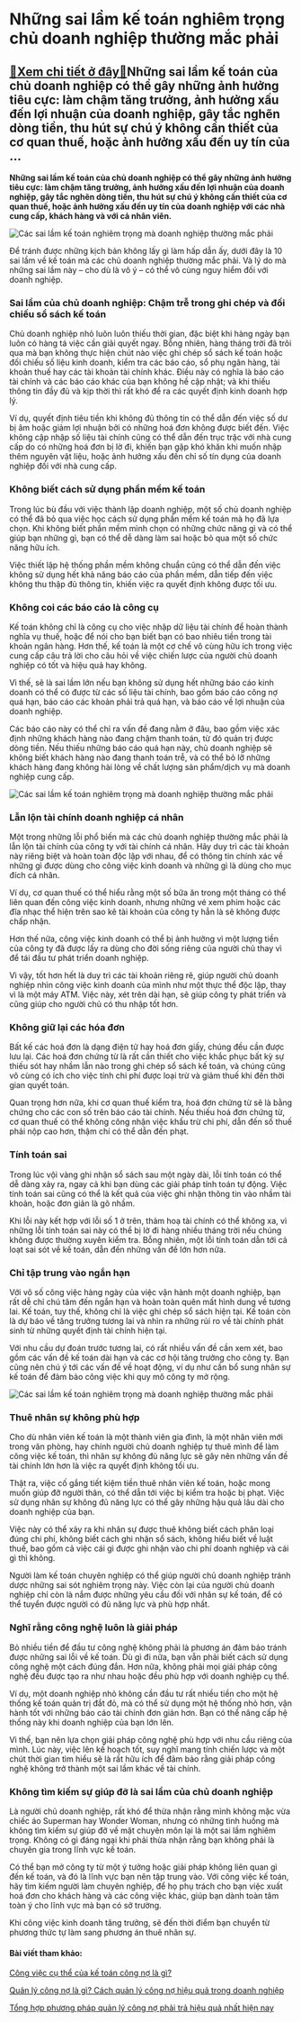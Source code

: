 Những sai lầm kế toán nghiêm trọng chủ doanh nghiệp thường mắc phải
===================================================================

[:gift:Xem chi tiết ở đây:gift:](https://hddtvn.com/nhung-sai-lam-ke-toan-nghiem-trong-chu-doanh-nghiep-thuong-mac-phai/)Những sai lầm kế toán của chủ doanh nghiệp có thể gây những ảnh hưởng tiêu cực: làm chậm tăng trưởng, ảnh hưởng xấu đến lợi nhuận của doanh nghiệp, gây tắc nghẽn dòng tiền, thu hút sự chú ý không cần thiết của cơ quan thuế, hoặc ảnh hưởng xấu đến uy tín của …
-------------------------------------------------------------------------------------------------------------------------------------------------------------------------------------------------------------------------------------------------------------------

**Những sai lầm kế toán của chủ doanh nghiệp có thể gây những ảnh hưởng tiêu cực: làm chậm tăng trưởng, ảnh hưởng xấu đến lợi nhuận của doanh nghiệp, gây tắc nghẽn dòng tiền, thu hút sự chú ý không cần thiết của cơ quan thuế, hoặc ảnh hưởng xấu đến uy tín của doanh nghiệp với các nhà cung cấp, khách hàng và với cả nhân viên.**


![Các sai lầm kế toán nghiêm trọng mà doanh nghiệp thường mắc phải](https://hddtvn.com/wp-content/uploads/2021/01/business-man-is-playing-chess-business-management-strategy-concept_33799-4347.jpg "Các sai lầm kế toán nghiêm trọng mà doanh nghiệp thường mắc phải")


Để tránh được những kịch bản không lấy gì làm hấp dẫn ấy, dưới đây là 10 sai lầm về kế toán mà các chủ doanh nghiệp thường mắc phải. Và lý do mà những sai lầm này – cho dù là vô ý – có thể vô cùng nguy hiểm đối với doanh nghiệp.


### Sai lầm của chủ doanh nghiệp: Chậm trễ trong ghi chép và đối chiếu sổ sách kế toán


Chủ doanh nghiệp nhỏ luôn luôn thiếu thời gian, đặc biệt khi hàng ngày bạn luôn có hàng tá việc cần giải quyết ngay. Bỗng nhiên, hàng tháng trời đã trôi qua mà bạn không thực hiện chút nào việc ghi chép sổ sách kế toán hoặc đối chiếu số liệu kinh doanh, kiểm tra các báo cáo, sổ phụ ngân hàng, tài khoản thuế hay các tài khoản tài chính khác. Điều này có nghĩa là báo cáo tài chính và các báo cáo khác của bạn không hề cập nhật; và khi thiếu thông tin đầy đủ và kịp thời thì rất khó để ra các quyết định kinh doanh hợp lý.


Ví dụ, quyết định tiêu tiền khi không đủ thông tin có thể dẫn đến việc số dư bị âm hoặc giảm lợi nhuận bởi có những hoá đơn không được biết đến. Việc không cập nhập số liệu tài chính cũng có thể dẫn đến trục trặc với nhà cung cấp do có những hoá đơn bị lờ đi, khiến bạn gặp khó khăn khi muốn nhập thêm nguyên vật liệu, hoặc ảnh hưởng xấu đến chỉ số tín dụng của doanh nghiệp đối với nhà cung cấp.


### Không biết cách sử dụng phần mềm kế toán


Trong lúc bù đầu với việc thành lập doanh nghiệp, một số chủ doanh nghiệp có thể đã bỏ qua việc học cách sử dụng phần mềm kế toán mà họ đã lựa chọn. Khi không biết phần mềm mình chọn có những chức năng gì và có thể giúp bạn những gì, bạn có thể dễ dàng làm sai hoặc bỏ qua một số chức năng hữu ích.


Việc thiết lập hệ thống phần mềm không chuẩn cũng có thể dẫn đến việc không sử dụng hết khả năng báo cáo của phần mềm, dẫn tiếp đến việc không thu thập đủ thông tin, khiến việc ra quyết định không được tối ưu.


### Không coi các báo cáo là công cụ


Kế toán không chỉ là công cụ cho việc nhập dữ liệu tài chính để hoàn thành nghĩa vụ thuế, hoặc để nói cho bạn biết bạn có bao nhiêu tiền trong tài khoản ngân hàng. Hơn thế, kế toán là một cơ chế vô cùng hữu ích trong việc cung cấp câu trả lời cho câu hỏi về việc chiến lược của người chủ doanh nghiệp có tốt và hiệu quả hay không.


Vì thế, sẽ là sai lầm lớn nếu bạn không sử dụng hết những báo cáo kinh doanh có thể có được từ các số liệu tài chính, bao gồm báo cáo công nợ quá hạn, báo cáo các khoản phải trả quá hạn, và báo cáo về lợi nhuận của doanh nghiệp.


Các báo cáo này có thể chỉ ra vấn đề đang nằm ở đâu, bao gồm việc xác định những khách hàng nào đang chậm thanh toán, từ đó quản trị được dòng tiền. Nếu thiếu những báo cáo quá hạn này, chủ doanh nghiệp sẽ không biết khách hàng nào đang thanh toán trễ, và có thể bỏ lỡ những khách hàng đang không hài lòng về chất lượng sản phẩm/dịch vụ mà doanh nghiệp cung cấp.


![Các sai lầm kế toán nghiêm trọng mà doanh nghiệp thường mắc phải](https://hddtvn.com/wp-content/uploads/2021/01/68855607.jpg "Các sai lầm kế toán nghiêm trọng mà doanh nghiệp thường mắc phải")


### Lẫn lộn tài chính doanh nghiệp cá nhân


Một trong những lỗi phổ biến mà các chủ doanh nghiệp thường mắc phải là lẫn lộn tài chính của công ty với tài chính cá nhân. Hãy duy trì các tài khoản này riêng biệt và hoàn toàn độc lập với nhau, để có thông tin chính xác về những gì được dùng cho công việc kinh doanh và những gì là dùng cho mục đích cá nhân.


Ví dụ, cơ quan thuế có thể hiểu rằng một số bữa ăn trong một tháng có thể liên quan đến công việc kinh doanh, nhưng những vé xem phim hoặc các đĩa nhạc thể hiện trên sao kê tài khoản của công ty hẳn là sẽ không được chấp nhận.


Hơn thế nữa, công việc kinh doanh có thể bị ảnh hưởng vì một lượng tiền của công ty đã được lấy ra dùng cho đời sống riêng của người chủ thay vì để tái đầu tư phát triển doanh nghiệp.


Vì vậy, tốt hơn hết là duy trì các tài khoản riêng rẽ, giúp người chủ doanh nghiệp nhìn công việc kinh doanh của mình như một thực thể độc lập, thay vì là một máy ATM. Việc này, xét trên dài hạn, sẽ giúp công ty phát triển và cũng giúp cho người chủ có thu nhập tốt hơn.


### Không giữ lại các hóa đơn


Bất kế các hoá đơn là dạng điện tử hay hoá đơn giấy, chúng đều cần được lưu lại. Các hoá đơn chứng từ là rất cần thiết cho việc khắc phục bất kỳ sự thiếu sót hay nhầm lẫn nào trong ghi chép sổ sách kế toán, và chúng cũng vô cùng có ích cho việc tính chi phí được loại trừ và giảm thuế khi đến thời gian quyết toán.


Quan trọng hơn nữa, khi cơ quan thuế kiểm tra, hoá đơn chứng từ sẽ là bằng chứng cho các con số trên báo cáo tài chính. Nếu thiếu hoá đơn chứng từ, cơ quan thuế có thể không công nhận việc khấu trừ chi phí, dẫn đến số thuế phải nộp cao hơn, thậm chí có thể dẫn đến phạt.


### Tính toán sai


Trong lúc vội vàng ghi nhận sổ sách sau một ngày dài, lỗi tính toán có thể dễ dàng xảy ra, ngay cả khi bạn dùng các giải pháp tính toán tự động. Việc tính toán sai cũng có thể là kết quả của việc ghi nhận thông tin vào nhầm tài khoản, hoặc đơn giản là gõ nhầm.


Khi lỗi này kết hợp với lỗi số 1 ở trên, thảm hoạ tài chính có thể không xa, vì những lỗi tính toán sai này có thể bị lờ đi hàng nhiều tháng trời nếu chúng không được thường xuyên kiểm tra. Bỗng nhiên, một lỗi tính toán dẫn tới cả loạt sai sót về kế toán, dẫn đến những vấn đề lớn hơn nữa.


### Chỉ tập trung vào ngắn hạn


Với vô số công việc hàng ngày của việc vận hành một doanh nghiệp, bạn rất dễ chỉ chú tâm đến ngắn hạn và hoàn toàn quên mất hình dung về tương lai. Kế toán, tuy thế, không chỉ là việc ghi chép sổ sách hiện tại. Kế toán còn là dự báo về tăng trưởng tương lai và nhìn ra những rủi ro về tài chính phát sinh từ những quyết định tài chính hiện tại.


Với nhu cầu dự đoán trước tương lai, có rất nhiều vấn đề cần xem xét, bao gồm các vấn đề kế toán dài hạn và các cơ hội tăng trưởng cho công ty. Bạn cũng nên chú ý tới các vấn đề về hoạt động, ví dụ như cần bổ sung nhân sự kế toán để đảm bảo công việc khi quy mô công ty mở rộng.


![Các sai lầm kế toán nghiêm trọng mà doanh nghiệp thường mắc phải](https://hddtvn.com/wp-content/uploads/2021/01/8692438.jpg "Các sai lầm kế toán nghiêm trọng mà doanh nghiệp thường mắc phải")


### Thuê nhân sự không phù hợp


Cho dù nhân viên kế toán là một thành viên gia đình, là một nhân viên mới trong văn phòng, hay chính người chủ doanh nghiệp tự thuê mình để làm công việc kế toán, thì nhân sự không đủ năng lực sẽ gây nên những vấn đề tài chính lớn hơn là việc ra quyết định không tối ưu.


Thật ra, việc cố gắng tiết kiệm tiền thuê nhân viên kế toán, hoặc mong muốn giúp đỡ người thân, có thể dẫn tới việc bị kiểm tra hoặc bị phạt. Việc sử dụng nhân sự không đủ năng lực có thể gây những hậu quả lâu dài cho doanh nghiệp của bạn.


Việc này có thể xảy ra khi nhân sự được thuê không biết cách phân loại đúng chi phí, không biết cách ghi nhận sổ sách, không hiểu biết về luật thuế, bao gồm cả việc cái gì được ghi nhận vào chi phí doanh nghiệp và cái gì thì không.


Người làm kế toán chuyên nghiệp có thể giúp người chủ doanh nghiệp tránh dược những sai sót nghiêm trọng này. Việc còn lại của người chủ doanh nghiệp chỉ còn là nắm được những yêu cầu đối với nhân sự kế toán, để có thể tuyển được người có đủ năng lực và phù hợp nhất.


### Nghĩ rằng công nghệ luôn là giải pháp


Bỏ nhiều tiền để đầu tư công nghệ không phải là phương án đảm bảo tránh được những sai lỗi về kế toán. Dù gì đi nữa, bạn vẫn phải biết cách sử dụng công nghệ một cách đúng đắn. Hơn nữa, không phải mọi giải pháp công nghệ đều được tạo ra như nhau hoặc đều phù hợp với doanh nghiệp cụ thể.


Ví dụ, một doanh nghiệp nhỏ không cần đầu tư rất nhiều tiền cho một hệ thống kế toán quản trị đắt đỏ, mà có thể sử dụng một hệ thống nhỏ hơn, vận hành tốt với những báo cáo tài chính đơn giản hơn. Bạn có thể nâng cấp hệ thống này khi doanh nghiệp của bạn lớn lên.


Vì thế, bạn nên lựa chọn giải pháp công nghệ phù hợp với nhu cầu riêng của mình. Lúc này, việc lên kế hoạch tốt, suy nghĩ mang tính chiến lược và một chút thời gian tìm hiểu sẽ là rất hữu ích để đảm bảo rằng giải pháp công nghệ không trở thành một sai lầm khác về tài chính.


### Không tìm kiếm sự giúp đỡ là sai lầm của chủ doanh nghiệp


Là người chủ doanh nghiệp, rất khó để thừa nhận rằng mình không mặc vừa chiếc áo Superman hay Wonder Woman, nhưng có những tình huống mà không tìm kiếm sự giúp đỡ về mặt chuyên môn lại là một sai lầm nghiêm trọng. Không có gì đáng ngại khi phải thừa nhận rằng bạn không phải là chuyên gia trong lĩnh vực kế toán.


Có thể bạn mở công ty từ một ý tưởng hoặc giải pháp không liên quan gì đến kế toán, và đó là lĩnh vực bạn nên tập trung vào. Với công việc kế toán, hãy tìm kiếm người làm chuyên nghiệp, để họ phụ trách cho bạn việc xuất hoá đơn cho khách hàng và các công việc khác, giúp bạn dành toàn tâm toàn ý cho lĩnh vực mà bạn có sở trường.


Khi công việc kinh doanh tăng trưởng, sẽ đến thời điểm bạn chuyển từ phương thức tự làm sang phương án thuê nhân sự.


#### Bài viết tham khảo:





[Công việc cụ thể của kế toán công nợ là gì?](#)





[Quản lý công nợ là gì? Cách quản lý công nợ hiệu quả trong doanh nghiệp](#)





[Tổng hợp phương pháp quản lý công nợ phải trả hiệu quả nhất hiện nay](#)











 


 


 


 


 


 


 


 


 


 


 








































Rate this post


moreNhững sai lầm kế toán của chủ doanh nghiệp có thể gây những ảnh hưởng…

